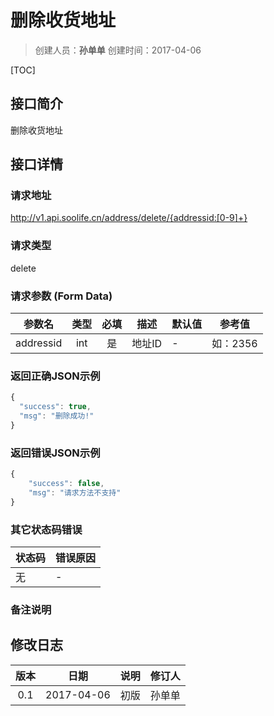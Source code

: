 # 删除收货地址
>创建人员：**孙单单**
>创建时间：2017-04-06

[TOC]


## 接口简介
删除收货地址

## 接口详情

### 请求地址
http://v1.api.soolife.cn/address/delete/{addressid:[0-9]+}

### 请求类型
delete

### 请求参数 (Form Data)
| 参数名 | 类型 | 必填 | 描述 | 默认值 | 参考值 |
| --- | :---: | :---: | --- | --- | --- |
|addressid|int|是|地址ID|-|如：2356|

### 返回正确JSON示例
```javascript
{
  "success": true,
  "msg": "删除成功!"
}
```
### 返回错误JSON示例
```javascript
{
    "success": false,
    "msg": "请求方法不支持"
}
```

### 其它状态码错误
| 状态码 | 错误原因     |
| :------------- | :------------- |
|无|-|

### 备注说明


## 修改日志
| 版本   | 日期         | 说明   | 修订人  |
| :----: | :----------: | :---- | :---- |
| 0.1  | 2017-04-06 | 初版   | 孙单单  |